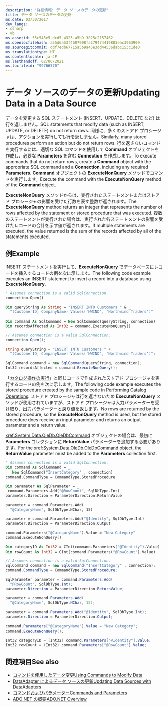 ```yaml
---
description: '詳細情報: データ ソースのデータの更新'
title: データ ソースのデータの更新
ms.date: 03/30/2017
dev_langs:
- csharp
- vb
ms.assetid: 55c545e5-dcd5-4323-a5b9-3825c2157462
ms.openlocfilehash: a55d6a53f4607908fa279474419803eac3963909
ms.sourcegitcommit: ddf7edb67715a5b9a45e3dd44536dabc153c1de0
ms.translationtype: HT
ms.contentlocale: ja-JP
ms.lasthandoff: 02/06/2021
ms.locfileid: "99766570"
---
```

# <a name="updating-data-in-a-data-source"></a><span data-ttu-id="84fdf-103">データ ソースのデータの更新</span><span class="sxs-lookup"><span data-stu-id="84fdf-103">Updating Data in a Data Source</span></span>

<span data-ttu-id="84fdf-104">データを変更する SQL ステートメント (INSERT、UPDATE、DELETE など) は行を返しません。</span><span class="sxs-lookup"><span data-stu-id="84fdf-104">SQL statements that modify data (such as INSERT, UPDATE, or DELETE) do not return rows.</span></span> <span data-ttu-id="84fdf-105">同様に、多くのストアド プロシージャは、アクションを実行しても行を返しません。</span><span class="sxs-lookup"><span data-stu-id="84fdf-105">Similarly, many stored procedures perform an action but do not return rows.</span></span> <span data-ttu-id="84fdf-106">行を返さないコマンドを実行するには、適切な SQL コマンドを使用して **Command** オブジェクトを作成し、必要な **Parameters** を含む **Connection** を作成します。</span><span class="sxs-lookup"><span data-stu-id="84fdf-106">To execute commands that do not return rows, create a **Command** object with the appropriate SQL command and a **Connection**, including any required **Parameters**.</span></span> <span data-ttu-id="84fdf-107">**Command** オブジェクトの **ExecuteNonQuery** メソッドでコマンドを実行します。</span><span class="sxs-lookup"><span data-stu-id="84fdf-107">Execute the command with the **ExecuteNonQuery** method of the **Command** object.</span></span>  
  
 <span data-ttu-id="84fdf-108">**ExecuteNonQuery** メソッドからは、実行されたステートメントまたはストアド プロシージャの影響を受けた行数を表す整数が返されます。</span><span class="sxs-lookup"><span data-stu-id="84fdf-108">The **ExecuteNonQuery** method returns an integer that represents the number of rows affected by the statement or stored procedure that was executed.</span></span> <span data-ttu-id="84fdf-109">複数のステートメントが実行された場合は、実行された各ステートメントの影響を受けたレコードの合計を示す値が返されます。</span><span class="sxs-lookup"><span data-stu-id="84fdf-109">If multiple statements are executed, the value returned is the sum of the records affected by all of the statements executed.</span></span>  
  
## <a name="example"></a><span data-ttu-id="84fdf-110">例</span><span class="sxs-lookup"><span data-stu-id="84fdf-110">Example</span></span>  

 <span data-ttu-id="84fdf-111">INSERT ステートメントを実行して、**ExecuteNonQuery** でデータベースにレコードを挿入するコードの例を次に示します。</span><span class="sxs-lookup"><span data-stu-id="84fdf-111">The following code example executes an INSERT statement to insert a record into a database using **ExecuteNonQuery**.</span></span>  
  
```vb  
' Assumes connection is a valid SqlConnection.  
connection.Open()  
  
Dim queryString As String = "INSERT INTO Customers " & _  
  "(CustomerID, CompanyName) Values('NWIND', 'Northwind Traders')"  
  
Dim command As SqlCommand = New SqlCommand(queryString, connection)  
Dim recordsAffected As Int32 = command.ExecuteNonQuery()  
```  
  
```csharp  
// Assumes connection is a valid SqlConnection.  
connection.Open();  
  
string queryString = "INSERT INTO Customers " +  
  "(CustomerID, CompanyName) Values('NWIND', 'Northwind Traders')";  
  
SqlCommand command = new SqlCommand(queryString, connection);  
Int32 recordsAffected = command.ExecuteNonQuery();  
```  
  
 <span data-ttu-id="84fdf-112">「[カタログ操作の実行](performing-catalog-operations.md)」と同じコードで作成されたストアド プロシージャを実行するコードの例を次に示します。</span><span class="sxs-lookup"><span data-stu-id="84fdf-112">The following code example executes the stored procedure created by the sample code in [Performing Catalog Operations](performing-catalog-operations.md).</span></span> <span data-ttu-id="84fdf-113">ストアド プロシージャは行を返さないため **ExecuteNonQuery** メソッドが使用されていますが、ストアド プロシージャは入力パラメーターを受け取り、出力パラメーターと戻り値を返します。</span><span class="sxs-lookup"><span data-stu-id="84fdf-113">No rows are returned by the stored procedure, so the **ExecuteNonQuery** method is used, but the stored procedure does receive an input parameter and returns an output parameter and a return value.</span></span>  
  
 <span data-ttu-id="84fdf-114"><xref:System.Data.OleDb.OleDbCommand> オブジェクトの場合は、最初に **Parameters** コレクションに **ReturnValue** パラメーターを追加する必要があります。</span><span class="sxs-lookup"><span data-stu-id="84fdf-114">For the <xref:System.Data.OleDb.OleDbCommand> object, the **ReturnValue** parameter must be added to the **Parameters** collection first.</span></span>  
  
```vb  
' Assumes connection is a valid SqlConnection.  
Dim command As SqlCommand = _  
   New SqlCommand("InsertCategory" , connection)  
command.CommandType = CommandType.StoredProcedure  
  
Dim parameter As SqlParameter = _  
 command.Parameters.Add("@RowCount", SqlDbType.Int)  
parameter.Direction = ParameterDirection.ReturnValue  
  
parameter = command.Parameters.Add( _  
  "@CategoryName", SqlDbType.NChar, 15)  
  
parameter = command.Parameters.Add("@Identity", SqlDbType.Int)  
parameter.Direction = ParameterDirection.Output  
  
command.Parameters("@CategoryName").Value = "New Category"  
command.ExecuteNonQuery()  
  
Dim categoryID As Int32 = CInt(command.Parameters("@Identity").Value)  
Dim rowCount As Int32 = CInt(command.Parameters("@RowCount").Value)
```  
  
```csharp  
// Assumes connection is a valid SqlConnection.  
SqlCommand command = new SqlCommand("InsertCategory" , connection);  
command.CommandType = CommandType.StoredProcedure;  
  
SqlParameter parameter = command.Parameters.Add(  
  "@RowCount", SqlDbType.Int);  
parameter.Direction = ParameterDirection.ReturnValue;  
  
parameter = command.Parameters.Add(  
  "@CategoryName", SqlDbType.NChar, 15);  
  
parameter = command.Parameters.Add("@Identity", SqlDbType.Int);  
parameter.Direction = ParameterDirection.Output;  
  
command.Parameters["@CategoryName"].Value = "New Category";  
command.ExecuteNonQuery();  
  
Int32 categoryID = (Int32) command.Parameters["@Identity"].Value;  
Int32 rowCount = (Int32) command.Parameters["@RowCount"].Value;  
```  
  
## <a name="see-also"></a><span data-ttu-id="84fdf-115">関連項目</span><span class="sxs-lookup"><span data-stu-id="84fdf-115">See also</span></span>

- [<span data-ttu-id="84fdf-116">コマンドを使用したデータ変更</span><span class="sxs-lookup"><span data-stu-id="84fdf-116">Using Commands to Modify Data</span></span>](using-commands-to-modify-data.md)
- [<span data-ttu-id="84fdf-117">DataAdapter によるデータ ソースの更新</span><span class="sxs-lookup"><span data-stu-id="84fdf-117">Updating Data Sources with DataAdapters</span></span>](updating-data-sources-with-dataadapters.md)
- [<span data-ttu-id="84fdf-118">コマンドおよびパラメーター</span><span class="sxs-lookup"><span data-stu-id="84fdf-118">Commands and Parameters</span></span>](commands-and-parameters.md)
- [<span data-ttu-id="84fdf-119">ADO.NET の概要</span><span class="sxs-lookup"><span data-stu-id="84fdf-119">ADO.NET Overview</span></span>](ado-net-overview.md)
